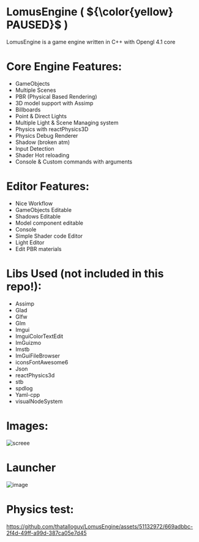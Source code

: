 
# LomusEngine ( ${\color{yellow} PAUSED}$ )

LomusEngine is a game engine written in C++ with Opengl 4.1 core

# Core Engine Features:
- GameObjects
- Multiple Scenes
- PBR (Physical Based Rendering)
- 3D model support with Assimp
- Billboards
- Point & Direct Lights
- Multiple Light & Scene Managing system
- Physics with reactPhysics3D
- Physics Debug Renderer
- Shadow (broken atm)
- Input Detection
- Shader Hot reloading
- Console & Custom commands with arguments

# Editor Features:
- Nice Workflow
- GameObjects Editable
- Shadows Editable
- Model component editable
- Console
- Simple Shader code Editor
- Light Editor
- Edit PBR materials
  

# Libs Used (not included in this repo!):
- Assimp
- Glad
- Glfw
- Glm
- Imgui
- ImguiColorTextEdit
- ImGuizmo
- Imstb
- ImGuiFileBrowser
- iconsFontAwesome6
- Json
- reactPhysics3d
- stb
- spdlog
- Yaml-cpp
- visualNodeSystem

# Images:
![screee](https://github.com/thatalloguy/LomusEngine/assets/51132972/f5fc8e63-6128-4daf-9ba5-edea226a50fa)

# Launcher
![image](https://github.com/thatalloguy/LomusEngine/assets/51132972/8cca0347-ce4d-44e0-a5a3-9407f5dbb337)


# Physics test:

https://github.com/thatalloguy/LomusEngine/assets/51132972/669adbbc-2f4d-49ff-a99d-387ca05e7d45



